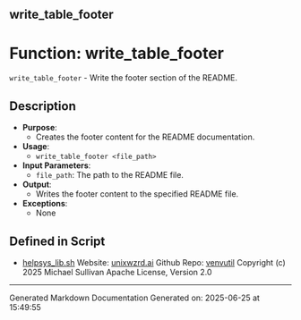 ## write_table_footer
# Function: write_table_footer
 `write_table_footer` - Write the footer section of the README.
## Description
- **Purpose**:
  - Creates the footer content for the README documentation.
- **Usage**: 
  - `write_table_footer <file_path>`
- **Input Parameters**: 
  - `file_path`: The path to the README file.
- **Output**: 
  - Writes the footer content to the specified README file.
- **Exceptions**: 
  - None

## Defined in Script

* [helpsys_lib.sh](../helpsys_lib_sh.md)
Website: [unixwzrd.ai](https://unixwzrd.ai)
Github Repo: [venvutil](https://github.com/unixwzrd/venvutil)
Copyright (c) 2025 Michael Sullivan
Apache License, Version 2.0

---

Generated Markdown Documentation
Generated on: 2025-06-25 at 15:49:55
